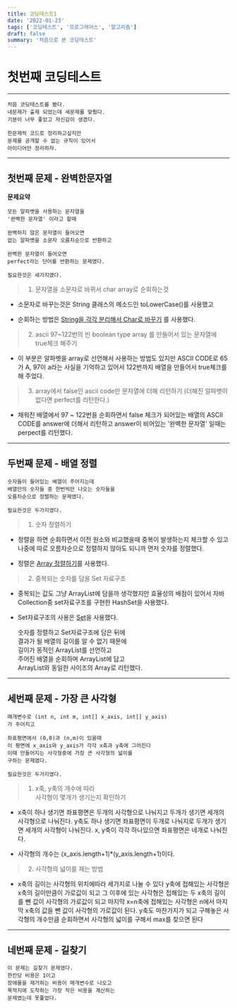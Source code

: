 ```yaml
---
title: 코딩테스트1
date: '2022-01-23'
tags: ['코딩테스트', '프로그래머스', '알고리즘']
draft: false
summary: '처음으로 본 코딩테스트'
---
```


# **첫번째 코딩테스트**

---

    처음 코딩테스트를 봤다.
    네문제가 출제 되었는데 세문제를 맞췄다.
    기분이 너무 좋았고 자신감이 생겼다.

    한문제씩 코드로 정리하고싶지만
    문제를 공개할 수 없는 규칙이 있어서
    아이디어만 정리하자.

---

## 첫번째 문제 - 완벽한문자열

**문제요약**

    모든 알파벳을 사용하는 문자열을
    '완벽한 문자열' 이라고 할때

    완벽하지 않은 문자열이 들어오면
    없는 알파벳을 소문자 오름차순으로 반환하고

    완벽한 문자열이 들어오면
    perfect라는 단어를 반환하는 문제였다.

    필요한것은 세가지였다.

> 1.  문자열을 소문자로 바뀌서 char array로 순회하는것

- 소문자로 바꾸는것은 String 클래스의 메소드인
  toLowerCase()를 사용했고

- 순회하는 방법은 [String을 각각 분리해서 Char로 바꾸기](https://github.com/abhidhamma-java/TIL/blob/main/algorithm/유형/문자열/String을_각각_분리해서_Char로_바꾸기.md) 를 사용했다.

> 2.  ascii 97~122번의 빈 boolean type array 를 만들어서
>     있는 문자열에 true체크 해주기

- 이 부분은 알파벳을 array로 선언해서 사용하는 방법도 있지만 ASCII CODE로 65가 A, 97이 a라는 사실을 기억하고 있어서 122번까지 배열을 만들어서 true체크를 해 주었다.

> 3.  array에서 false인 ascii code만 문자열에 더해 리턴하기
>     (더해진 알파벳이 없다면 perfect를 리턴한다.)

- 채워진 배열에서 97 ~ 122번을 순회하면서 false 체크가 되어있는 배열의 ASCII CODE를 answer에 더해서 리턴하고 answer이 비어있는 '완벽한 문자열' 일때는 perpect를 리턴했다.

---

## 두번째 문제 - 배열 정렬

    숫자들이 들어있는 배열이 주어지는데
    배열안의 숫자들 중 한번씩만 나오는 숫자들을
    오름차순으로 정렬하는 문제였다.

    필요한것은 두가지였다.

> 1.  숫자 정렬하기

- 정렬을 하면 순회하면서 이전 원소와 비교했을때 중복이 발생하는지 체크할 수 있고 나중에 따로 오름차순으로 정렬하지 않아도 되니까 먼저 숫자를 정렬했다.

- 정렬은 [Array 정렬하기](https://github.com/abhidhamma-java/TIL/blob/main/algorithm/유형/배열/Array_정렬하기.md)를 사용했다.

> 2.  중복되는 숫자를 담을 Set 자료구조

- 중복되는 값도 그냥 ArrayList에 담을까 생각했지만 효율성의 배점이 있어서 자바 Collection중 set자료구조를 구현한 HashSet을 사용했다.
- Set자료구조의 사용은 [Set](https://github.com/abhidhamma-java/TIL/blob/main/algorithm/유형/콜렉션/Set.md)을 사용했다.

  숫자를 정렬하고 Set자료구조에 담은 뒤에  
  결과가 될 배열의 길이를 알 수 없기 때문에  
  길이가 동적인 ArrayList를 선언하고  
  주어진 배열을 순회하며 ArrayList에 담고  
  ArrayList와 동일한 사이즈의 Array로 리턴했다.

---

## 세번째 문제 - 가장 큰 사각형

    매개변수로 (int n, int m, int[] x_axis, int[] y_axis)
    가 주어지고

    좌표평면에서 (0,0)과 (n,m)이 있을때
    이 평면에 x_axis와 y_axis가 각각 x축과 y축에 그어진다
    이때 만들어지는 사각형중에 가장 큰 사각형의 넓이를
    구하는 문제였다.

    필요한것은 두가지였다.

> 1.  x축, y축의 개수에 따라  
>     사각형이 몇개가 생기는지 확인하기

- x축이 하나 생기면 좌표평면은 두개의 사각형으로 나눠지고 두개가 생기면 세개의 사각형으로 나눠진다. y축도 하나 생기면 좌표평면이 두개로 나눠지로 두개가 생기면 세개의 사각형이 나눠진다. x, y축이 각각 하나있으면 좌표평면은 네개로 나눠진다.

- 사각형의 개수는 (x_axis.length+1)\*(y_axis.length+1)이다.

> 2.  사각형의 넓이를 재는 방법

- x축의 길이는 사각형의 위치에따라 세가지로 나눌 수 있다 y축에 접해있는 사각형은 x축의 길이만큼이 가로값이 되고
  그 이후에 있는 사각형은 접해있는 두 x축의 길이를 뺀 값이 사각형의 가로값이 되고 마지막 x=n축에 접해있는 사각형은 n에서 마지막 x축의 값을 뺀 값이 사각형의 가로값이 된다.
  y축도 마찬가지가 되고 구해놓은 사각형의 개수만큼 순회하면서 사각형의 넓이를 구해서 max를 찾으면 된다

---

## 네번째 문제 - 길찾기

    이 문제는 길찾기 문제였다.
    한칸당 비용은 1이고
    장애물을 제거하는 비용이 매개변수로 나오고
    목적지에 도착하는 가장 작은 비용을 계산하는
    문제였는데 못풀었다.
